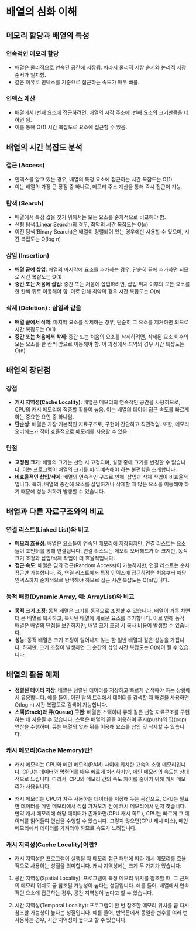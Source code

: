 # 배열의 심화 이해

## 메모리 할당과 배열의 특성

### 연속적인 메모리 할당
- 배열은 물리적으로 연속된 공간에 저장됨. 따라서 물리적 저장 순서와 논리적 저장 순서가 일치함.
- 같은 이유로 인덱스를 기준으로 접근하는 속도가 매우 빠름.

### 인덱스 계산
- 배열에서 i번째 요소에 접근하려면, 배열의 시작 주소에 i번째 요소의 크기만큼을 더하면 됨.
- 이를 통해 O(1) 시간 복잡도로 요소에 접근할 수 있음.

## 배열의 시간 복잡도 분석

### 접근 (Access)
- 인덱스를 알고 있는 경우, 배열의 특정 요소에 접근하는 시간 복잡도는 O(1)
- 이는 배열의 가장 큰 장점 중 하나로, 메모리 주소 계산을 통해 즉시 접근이 가능.

### 탐색 (Search)
- 배열에서 특정 값을 찾기 위해서는 모든 요소를 순차적으로 비교해야 함.
- 선형 탐색(Linear Search)의 경우, 최악의 시간 복잡도는 O(n)
- 이진 탐색(Binary Search)은 배열이 정렬되어 있는 경우에만 사용할 수 있으며, 시간 복잡도는 O(log n)

### 삽입 (Insertion)
- **배열 끝에 삽입**: 배열의 마지막에 요소를 추가하는 경우, 단순히 끝에 추가하면 되므로 시간 복잡도는 O(1)
- **중간 또는 처음에 삽입**: 중간 또는 처음에 삽입하려면, 삽입 위치 이후의 모든 요소를 한 칸씩 뒤로 이동해야 함. 이로 인해 최악의 경우 시간 복잡도는 O(n)

### 삭제 (Deletion) : 삽입과 같음
- **배열 끝에서 삭제**: 마지막 요소를 삭제하는 경우, 단순히 그 요소를 제거하면 되므로 시간 복잡도는 O(1)
- **중간 또는 처음에서 삭제**: 중간 또는 처음의 요소를 삭제하려면, 삭제된 요소 이후의 모든 요소를 한 칸씩 앞으로 이동해야 함. 이 과정에서 최악의 경우 시간 복잡도는 O(n)

## 배열의 장단점

### 장점
- **캐시 지역성(Cache Locality)**: 배열은 메모리의 연속적인 공간을 사용하므로, CPU의 캐시 메모리에 적중할 확률이 높음. 이는 배열의 데이터 접근 속도를 빠르게 하는 중요한 요인 중 하나임.
- **단순성**: 배열은 가장 기본적인 자료구조로, 구현이 간단하고 직관적임. 또한, 메모리 오버헤드가 적어 효율적으로 메모리를 사용할 수 있음.

### 단점
- **고정된 크기**: 배열의 크기는 선언 시 고정되며, 실행 중에 크기를 변경할 수 없습니다. 이는 프로그램이 배열의 크기를 미리 예측해야 하는 불편함을 초래합니다.
- **비효율적인 삽입/삭제**: 배열의 연속적인 구조로 인해, 삽입과 삭제 작업이 비효율적입니다. 특히, 배열의 중간에 요소를 삽입하거나 삭제할 때 많은 요소를 이동해야 하기 때문에 성능 저하가 발생할 수 있습니다.

## 배열과 다른 자료구조와의 비교

### 연결 리스트(Linked List)와 비교
- **메모리 효율성**: 배열은 요소들이 연속된 메모리에 저장되지만, 연결 리스트는 요소들이 포인터를 통해 연결됩니다. 연결 리스트는 메모리 오버헤드가 더 크지만, 동적 크기 조정과 삽입/삭제 작업이 더 효율적입니다.
- **접근 속도**: 배열은 임의 접근(Random Access)이 가능하지만, 연결 리스트는 순차 접근만 가능합니다. 즉, 연결 리스트에서 특정 인덱스에 접근하려면 처음부터 해당 인덱스까지 순차적으로 탐색해야 하므로 접근 시간 복잡도는 O(n)입니다.

### 동적 배열(Dynamic Array, 예: ArrayList)와 비교
- **동적 크기 조정**: 동적 배열은 크기를 동적으로 조정할 수 있습니다. 배열이 가득 차면 더 큰 배열로 복사하고, 복사된 배열에 새로운 요소를 추가합니다. 이로 인해 동적 배열은 배열의 단점을 보완하지만, 배열 크기 조정 시 복사 비용이 발생할 수 있습니다.
- **성능**: 동적 배열은 크기 조정이 일어나지 않는 한 일반 배열과 같은 성능을 가집니다. 하지만, 크기 조정이 발생하면 그 순간의 삽입 시간 복잡도는 O(n)이 될 수 있습니다.

## 배열의 활용 예제

- **정렬된 데이터 저장**: 배열은 정렬된 데이터를 저장하고 빠르게 검색해야 하는 상황에서 유용합니다. 예를 들어, 이진 탐색 트리에서 데이터를 검색할 때 배열을 사용하면 O(log n) 시간 복잡도로 검색이 가능합니다.
- **스택(Stack)과 큐(Queue) 구현**: 배열은 스택이나 큐와 같은 선형 자료구조를 구현하는 데 사용될 수 있습니다. 스택은 배열의 끝을 이용하여 푸시(push)와 팝(pop) 연산을 수행하며, 큐는 배열의 앞과 뒤를 이용해 요소를 삽입 및 삭제할 수 있습니다.


### 캐시 메모리(Cache Memory)란?
- 캐시 메모리는 CPU와 메인 메모리(RAM) 사이에 위치한 고속의 소형 메모리입니다. CPU는 데이터와 명령어를 매우 빠르게 처리하지만, 메인 메모리의 속도는 상대적으로 느립니다. 따라서, CPU와 메모리 간의 속도 차이를 줄이기 위해 캐시 메모리가 사용됩니다.

- 캐시 메모리는 CPU가 자주 사용하는 데이터를 저장해 두는 공간으로, CPU는 필요한 데이터를 메인 메모리에서 직접 가져오기 전에 캐시 메모리에서 먼저 찾습니다. 만약 캐시 메모리에 해당 데이터가 존재하면(CPU 캐시 히트), CPU는 빠르게 그 데이터를 읽어들여 연산을 수행할 수 있습니다. 그렇지 않으면(CPU 캐시 미스), 메인 메모리에서 데이터를 가져와야 하므로 속도가 느려집니다.

### 캐시 지역성(Cache Locality)이란?
- 캐시 지역성은 프로그램이 실행될 때 메모리 접근 패턴에 따라 캐시 메모리를 효율적으로 사용하는 성질을 의미합니다. 캐시 지역성에는 크게 두 가지가 있습니다:

1. 공간 지역성(Spatial Locality): 프로그램이 특정 메모리 위치를 참조할 때, 그 근처의 메모리 위치도 곧 참조될 가능성이 높다는 성질입니다. 예를 들어, 배열에서 연속적인 요소에 접근하는 경우, 공간 지역성이 높다고 할 수 있습니다.

2. 시간 지역성(Temporal Locality): 프로그램이 한 번 참조한 메모리 위치를 곧 다시 참조할 가능성이 높다는 성질입니다. 예를 들어, 반복문에서 동일한 변수를 여러 번 사용하는 경우, 시간 지역성이 높다고 할 수 있습니다.
